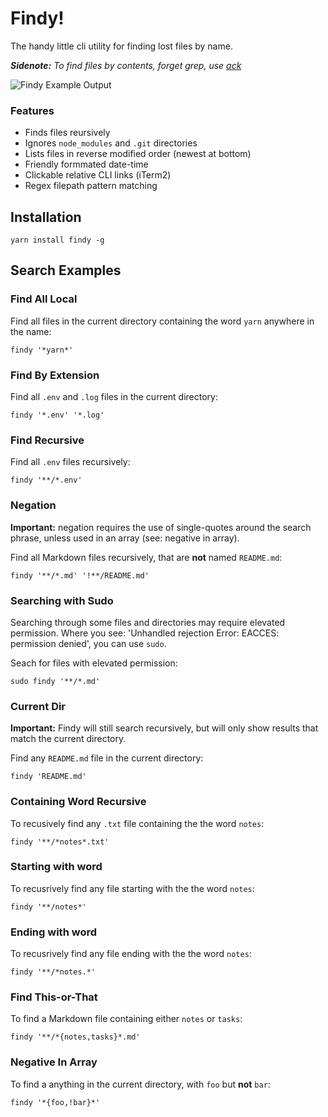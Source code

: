 # Findy!

The handy little cli utility for finding lost files by name.

_**Sidenote:** To find files by contents, forget grep, use [ack](https://beyondgrep.com/)_

![[Findy Example Output](img/find-example-output.png)](img/find-example-output.png)

### Features

- Finds files reursively
- Ignores `node_modules` and `.git` directories
- Lists files in reverse modified order (newest at bottom)
- Friendly formmated date-time
- Clickable relative CLI links (iTerm2)
- Regex filepath pattern matching

## Installation

```shell
yarn install findy -g
```

## Search Examples

### Find All Local

Find all files in the current directory containing the word `yarn` anywhere in the name:

```shell
findy '*yarn*'
```

### Find By Extension

Find all `.env` and `.log` files in the current directory:

```shell
findy '*.env' '*.log'
```

### Find Recursive

Find all `.env` files recursively:

```shell
findy '**/*.env'
```

### Negation

**Important:** negation requires the use of single-quotes around the search phrase, unless used in an array (see: negative in array).

Find all Markdown files recursively, that are **not** named `README.md`:

```shell
findy '**/*.md' '!**/README.md'
```

### Searching with Sudo

Searching through some files and directories may require elevated permission. Where you see: 'Unhandled rejection Error: EACCES: permission denied', you can use `sudo`.

Seach for files with elevated permission:

```shell
sudo findy '**/*.md'
```

### Current Dir

**Important:** Findy will still search recursively, but will only show results that match the current directory.

Find any `README.md` file in the current directory:

```shell
findy 'README.md'
```

### Containing Word Recursive

To recusively find any `.txt` file containing the the word `notes`:

```shell
findy '**/*notes*.txt'
```

### Starting with word

To recusrively find any file starting with the the word `notes`:

```shell
findy '**/notes*'
```

### Ending with word

To recusrively find any file ending with the the word `notes`:

```shell
findy '**/*notes.*'
```

### Find This-or-That

To find a Markdown file containing either `notes` or `tasks`:

```shell
findy '**/*{notes,tasks}*.md'
```

### Negative In Array

To find a anything in the current directory, with `foo` but **not** `bar`:

```shell
findy '*{foo,!bar}*'
```


